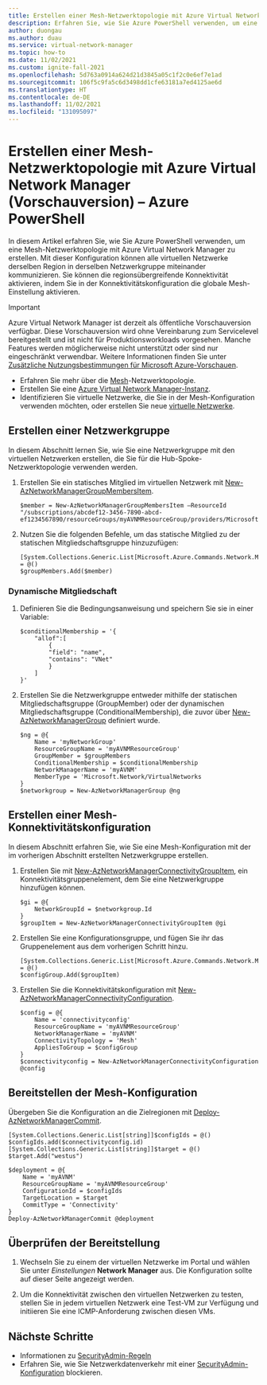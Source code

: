 ```yaml
---
title: Erstellen einer Mesh-Netzwerktopologie mit Azure Virtual Network Manager (Vorschauversion) – Azure PowerShell
description: Erfahren Sie, wie Sie Azure PowerShell verwenden, um eine Mesh-Netzwerktopologie mit Azure Virtual Network Manager zu erstellen.
author: duongau
ms.author: duau
ms.service: virtual-network-manager
ms.topic: how-to
ms.date: 11/02/2021
ms.custom: ignite-fall-2021
ms.openlocfilehash: 5d763a0914a624d21d3845a05c1f2c0e6ef7e1ad
ms.sourcegitcommit: 106f5c9fa5c6d3498dd1cfe63181a7ed4125ae6d
ms.translationtype: HT
ms.contentlocale: de-DE
ms.lasthandoff: 11/02/2021
ms.locfileid: "131095097"
---
```

# <a name="create-a-mesh-network-topology-with-azure-virtual-network-manager-preview---azure-powershell"></a>Erstellen einer Mesh-Netzwerktopologie mit Azure Virtual Network Manager (Vorschauversion) – Azure PowerShell

In diesem Artikel erfahren Sie, wie Sie Azure PowerShell verwenden, um eine Mesh-Netzwerktopologie mit Azure Virtual Network Manager zu erstellen. Mit dieser Konfiguration können alle virtuellen Netzwerke derselben Region in derselben Netzwerkgruppe miteinander kommunizieren. Sie können die regionsübergreifende Konnektivität aktivieren, indem Sie in der Konnektivitätskonfiguration die globale Mesh-Einstellung aktivieren.

> [!IMPORTANT]
> Azure Virtual Network Manager ist derzeit als öffentliche Vorschauversion verfügbar.
> Diese Vorschauversion wird ohne Vereinbarung zum Servicelevel bereitgestellt und ist nicht für Produktionsworkloads vorgesehen. Manche Features werden möglicherweise nicht unterstützt oder sind nur eingeschränkt verwendbar.
> Weitere Informationen finden Sie unter [Zusätzliche Nutzungsbestimmungen für Microsoft Azure-Vorschauen](https://azure.microsoft.com/support/legal/preview-supplemental-terms/).

* Erfahren Sie mehr über die [Mesh](concept-connectivity-configuration.md#mesh-network-topology)-Netzwerktopologie.
* Erstellen Sie eine [Azure Virtual Network Manager-Instanz](create-virtual-network-manager-powershell.md#create-virtual-network-manager).
* Identifizieren Sie virtuelle Netzwerke, die Sie in der Mesh-Konfiguration verwenden möchten, oder erstellen Sie neue [virtuelle Netzwerke](../virtual-network/quick-create-powershell.md).

## <a name="create-a-network-group"></a>Erstellen einer Netzwerkgruppe

In diesem Abschnitt lernen Sie, wie Sie eine Netzwerkgruppe mit den virtuellen Netzwerken erstellen, die Sie für die Hub-Spoke-Netzwerktopologie verwenden werden.

1. Erstellen Sie ein statisches Mitglied im virtuellen Netzwerk mit [New-AzNetworkManagerGroupMembersItem](/powershell/module/az.network/new-aznetworkmanagergroupmembersitem).

    ```azurepowershell-interactive
    $member = New-AzNetworkManagerGroupMembersItem –ResourceId "/subscriptions/abcdef12-3456-7890-abcd-ef1234567890/resourceGroups/myAVNMResourceGroup/providers/Microsoft.Network/virtualNetworks/VNetA"
    ```

1. Nutzen Sie die folgenden Befehle, um das statische Mitglied zu der statischen Mitgliedschaftsgruppe hinzuzufügen:

    ```azurepowershell-interactive
    [System.Collections.Generic.List[Microsoft.Azure.Commands.Network.Models.NetworkManager.PSNetworkManagerGroupMembersItem]]$groupMembers = @()  
    $groupMembers.Add($member)
    ```

### <a name="dynamic-membership"></a>Dynamische Mitgliedschaft

1. Definieren Sie die Bedingungsanweisung und speichern Sie sie in einer Variable:

    ```azurepowershell-interactive
    $conditionalMembership = '{ 
        "allof":[ 
            { 
            "field": "name", 
            "contains": "VNet" 
            } 
        ] 
    }' 
    ```

1. Erstellen Sie die Netzwerkgruppe entweder mithilfe der statischen Mitgliedschaftsgruppe (GroupMember) oder der dynamischen Mitgliedschaftsgruppe (ConditionalMembership), die zuvor über [New-AzNetworkManagerGroup](/powershell/module/az.network/new-aznetworkmanagergroup) definiert wurde.

    ```azurepowershell-interactive
    $ng = @{
        Name = 'myNetworkGroup'
        ResourceGroupName = 'myAVNMResourceGroup'
        GroupMember = $groupMembers
        ConditionalMembership = $conditionalMembership
        NetworkManagerName = 'myAVNM'
        MemberType = 'Microsoft.Network/VirtualNetworks
    }
    $networkgroup = New-AzNetworkManagerGroup @ng
    ```

## <a name="create-a-mesh-connectivity-configuration"></a>Erstellen einer Mesh-Konnektivitätskonfiguration

In diesem Abschnitt erfahren Sie, wie Sie eine Mesh-Konfiguration mit der im vorherigen Abschnitt erstellten Netzwerkgruppe erstellen.

1. Erstellen Sie mit [New-AzNetworkManagerConnectivityGroupItem](/powershell/module/az.network/new-aznetworkmanagerconnectivitygroupitem), ein Konnektivitätsgruppenelement, dem Sie eine Netzwerkgruppe hinzufügen können.

    ```azurepowershell-interactive
    $gi = @{
        NetworkGroupId = $networkgroup.Id
    }
    $groupItem = New-AzNetworkManagerConnectivityGroupItem @gi
    ```

1. Erstellen Sie eine Konfigurationsgruppe, und fügen Sie ihr das Gruppenelement aus dem vorherigen Schritt hinzu.

    ```azurepowershell-interactive
    [System.Collections.Generic.List[Microsoft.Azure.Commands.Network.Models.PSNetworkManagerConnectivityGroupItem]]$configGroup = @()
    $configGroup.Add($groupItem)
    ```

1. Erstellen Sie die Konnektivitätskonfiguration mit [New-AzNetworkManagerConnectivityConfiguration](/powershell/module/az.network/new-aznetworkmanagerconnectivityconfiguration).

    ```azurepowershell-interactive
    $config = @{
        Name = 'connectivityconfig'
        ResourceGroupName = 'myAVNMResourceGroup'
        NetworkManagerName = 'myAVNM'
        ConnectivityTopology = 'Mesh'
        AppliesToGroup = $configGroup
    }
    $connectivityconfig = New-AzNetworkManagerConnectivityConfiguration @config
     ```

## <a name="deploy-the-mesh-configuration"></a>Bereitstellen der Mesh-Konfiguration

Übergeben Sie die Konfiguration an die Zielregionen mit [Deploy-AzNetworkManagerCommit](/powershell/module/az.network/deploy-aznetworkmanagercommit).

```azurepowershell-interactive
[System.Collections.Generic.List[string]]$configIds = @()  
$configIds.add($connectivityconfig.id) 
[System.Collections.Generic.List[string]]$target = @()   
$target.Add("westus")     

$deployment = @{
    Name = 'myAVNM'
    ResourceGroupName = 'myAVNMResourceGroup'
    ConfigurationId = $configIds
    TargetLocation = $target
    CommitType = 'Connectivity'
}
Deploy-AzNetworkManagerCommit @deployment
```

## <a name="confirm-deployment"></a>Überprüfen der Bereitstellung

1. Wechseln Sie zu einem der virtuellen Netzwerke im Portal und wählen Sie unter *Einstellungen* **Network Manager** aus. Die Konfiguration sollte auf dieser Seite angezeigt werden.

1. Um die Konnektivität zwischen den virtuellen Netzwerken zu testen, stellen Sie in jedem virtuellen Netzwerk eine Test-VM zur Verfügung und initiieren Sie eine ICMP-Anforderung zwischen diesen VMs.

## <a name="next-steps"></a>Nächste Schritte

- Informationen zu [SecurityAdmin-Regeln](concept-security-admins.md)
- Erfahren Sie, wie Sie Netzwerkdatenverkehr mit einer [SecurityAdmin-Konfiguration](how-to-block-network-traffic-powershell.md) blockieren.
